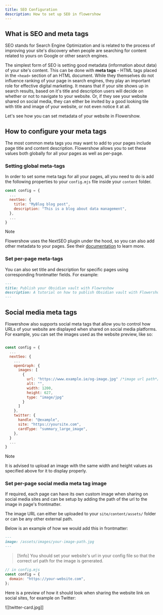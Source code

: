 ```yaml
---
title: SEO Configuration
description: How to set up SEO in flowershow
---
```


## What is SEO and meta tags

SEO stands for Search Engine Optimization and is related to the process of improving your site's discovery when people are searching for content related to yours on Google or other search engines.

The simplest form of SEO is setting good metadata (information about data) of your site's content. This can be done with **meta tags** - HTML tags placed in the `<head>` section of an HTML document. While they themselves do not influence ranking of your page in search engines, they play an important role for effective digital marketing. It means that if your site shows up in search results, based on it's title and description users will decide on whether or not to navigate to your website. Or, if they see your website shared on social media, they can either be invited by a good looking tile with title and image of your website, or not even notice it at all.

Let's see how you can set metadata of your website in Flowershow.

## How to configure your meta tags

The most common meta tags you may want to add to your pages include page title and content description. Flowershow allows you to set these values both globally for all your pages as well as per-page.

### Setting global meta-tags

In order to set some meta tags for all your pages, all you need to do is add the following properties to your `config.mjs` file inside your `content` folder.

```js
const config = {
  ...
  nextSeo: {
    title: "MyBlog blog post",
    description: "This is a blog about data management",
  },
  ...
}
```

> [!note]
> Flowershow uses the NextSEO plugin under the hood, so you can also add other metadata to your pages. See their [documentation](https://github.com/garmeeh/next-seo) to learn more.

### Set per-page meta-tags

You can also set title and description for specific pages using corresponding frontmatter fields. For example:

```md
---
title: Publish your Obsidian vault with Flowreshow
description: A tutorial on how to publish Obsidian vault with Flowershow
---
```

## Social media meta tags

Flowershow also supports social meta tags that allow you to control how URLs of your website are displayed when shared on social media platforms. For example, you can set the images used as the website preview, like so:

```js

const config = {
  ...
  nextSeo: {
    ...
    openGraph: {
      images: [
        {
          url: "https://www.example.ie/og-image.jpg" /*image url path*/,
          alt: "",
          width: 1200,
          height: 627,
          type: "image/jpg"
        }
      ]
    },
    twitter: {
      handle: "@example",
      site: "https://yoursite.com",
      cardType: "summary_large_image",
    },
  }
  ...
}
```

> [!note]
> It is advised to upload an image with the same width and height values as specified above for it to display properly.

### Set per-page social media meta tag image

If required, each page can have its own custom image when sharing on social media sites and can be setup by adding the path of the url to the image in page's frontmatter.

The image URL can either be uploaded to your `site/content/assets/` folder or can be any other external path.

Below is an example of how we would add this in frontmatter:

```markdown
---
image: /assets/images/your-image-path.jpg
---
```

> [!info]
> You should set your website's url in your config file so that the correct url path for the image is generated.

```js
// in config.mjs
const config = {
  domain: "https://your-website.com",
};
```

Here is a preview of how it should look when sharing the website link on social sites, for example on Twitter:

![[twitter-card.jpg]]
